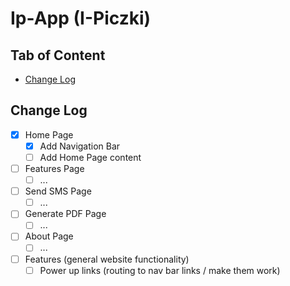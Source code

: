 # Ip-App (I-Piczki)

## Tab of Content

-   [Change Log](#change-log)

## Change Log

-   [x] Home Page
    -   [x] Add Navigation Bar
    -   [ ] Add Home Page content

-   [ ] Features Page
    -   [ ] ...

-   [ ] Send SMS Page
    -   [ ] ...

-   [ ] Generate PDF Page
    -   [ ] ...

-   [ ] About Page
    -   [ ] ...

-   [ ] Features (general website functionality)
    -   [ ] Power up links (routing to nav bar links / make them work)

